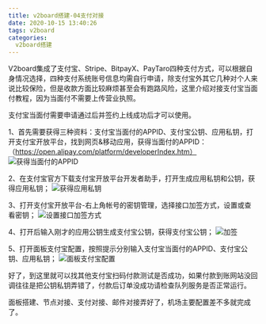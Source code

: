 ```yaml
---
title: v2board搭建-04支付对接
date: 2020-10-15 13:40:26
tags: v2board
categories:
  v2board搭建
---
```

V2board集成了支付宝、Stripe、BitpayX、PayTaro四种支付方式，可以根据自身情况选择，四种支付系统账号信息均需自行申请，除支付宝外其它几种对个人来说比较保险，但是收款方面比较麻烦甚至会有跑路风险，这里介绍对接支付宝当面付教程，因为当面付不需要上传营业执照。

支付宝当面付需要申请通过后并签约上线成功后才可以使用。


1、首先需要获得三种资料：支付宝当面付的APPID、支付宝公钥、应用私钥，打开支付宝开放平台，找到网页&移动应用，获得当面付的APPID：（https://open.alipay.com/platform/developerIndex.htm）
![](https://i.niupic.com/images/2020/10/15/8Srk.JPG "获得当面付的APPID")

2、在支付宝官方下载支付宝开放平台开发者助手，打开生成应用私钥和公钥，获得应用私钥；
![](https://i.niupic.com/images/2020/10/15/8Srl.webp "获得应用私钥")


3、打开支付宝开放平台-右上角帐号的密钥管理，选择接口加签方式，设置或查看密钥；
![](https://i.niupic.com/images/2020/10/15/8Srm.JPG "设置接口加签方式")


4、打开后输入刚才的应用公钥生成支付宝公钥，获得支付宝公钥；
![](https://i.niupic.com/images/2020/10/15/8Srn.webp "加签")


5、打开面板支付宝配置，按照提示分别输入支付宝当面付的APPID、支付宝公钥、应用私钥；
![](https://i.niupic.com/images/2020/10/15/8Sro.webp "面板支付宝配置")

好了，到这里就可以找其他支付宝扫码付款测试是否成功，如果付款到账网站没回调往往是把公钥私钥弄错了，付款后订单没成功请检查队列服务是否正常运行。

面板搭建、节点对接、支付对接、邮件对接弄好了，机场主要配置差不多就完成了。

